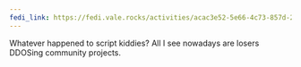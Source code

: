 ```yaml
---
fedi_link: https://fedi.vale.rocks/activities/acac3e52-5e66-4c73-857d-22f749e5a583
---
```


Whatever happened to script kiddies? All I see nowadays are losers DDOSing community projects.
